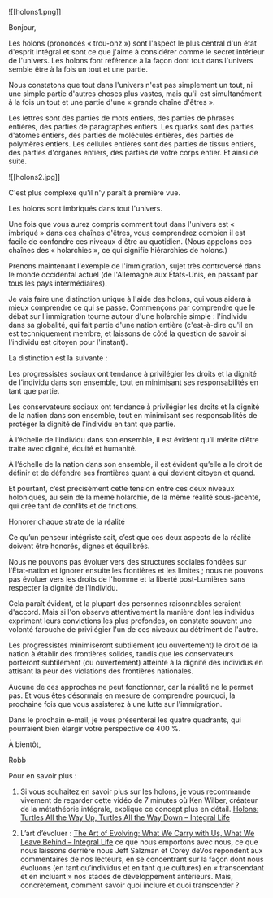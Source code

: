 ![[holons1.png]]

Bonjour,

Les holons (prononcés « trou-onz ») sont l'aspect le plus central d'un état d'esprit intégral et sont ce que j'aime à considérer comme le secret intérieur de l'univers. Les holons font référence à la façon dont tout dans l'univers semble être à la fois un tout et une partie.

Nous constatons que tout dans l'univers n'est pas simplement un tout, ni une simple partie d'autres choses plus vastes, mais qu'il est simultanément à la fois un tout et une partie d'une « grande chaîne d'êtres ».

Les lettres sont des parties de mots entiers, des parties de phrases entières, des parties de paragraphes entiers. Les quarks sont des parties d'atomes entiers, des parties de molécules entières, des parties de polymères entiers. Les cellules entières sont des parties de tissus entiers, des parties d'organes entiers, des parties de votre corps entier. Et ainsi de suite.

![[holons2.jpg]]

C'est plus complexe qu'il n'y paraît à première vue.

Les holons sont imbriqués dans tout l'univers.

Une fois que vous aurez compris comment tout dans l'univers est « imbriqué » dans ces chaînes d'êtres, vous comprendrez combien il est facile de confondre ces niveaux d'être au quotidien. (Nous appelons ces chaînes des « holarchies », ce qui signifie hiérarchies de holons.)

Prenons maintenant l'exemple de l'immigration, sujet très controversé dans le monde occidental actuel (de l'Allemagne aux États-Unis, en passant par tous les pays intermédiaires).

Je vais faire une distinction unique à l'aide des holons, qui vous aidera à mieux comprendre ce qui se passe. Commençons par comprendre que le débat sur l'immigration tourne autour d'une holarchie simple : l'individu dans sa globalité, qui fait partie d'une nation entière (c'est-à-dire qu'il en est techniquement membre, et laissons de côté la question de savoir si l'individu est citoyen pour l'instant).

La distinction est la suivante :

Les progressistes sociaux ont tendance à privilégier les droits et la dignité de l’individu dans son ensemble, tout en minimisant ses responsabilités en tant que partie.

Les conservateurs sociaux ont tendance à privilégier les droits et la dignité de la nation dans son ensemble, tout en minimisant ses responsabilités de protéger la dignité de l’individu en tant que partie.

À l’échelle de l’individu dans son ensemble, il est évident qu’il mérite d’être traité avec dignité, équité et humanité.

À l’échelle de la nation dans son ensemble, il est évident qu’elle a le droit de définir et de défendre ses frontières quant à qui devient citoyen et quand.

Et pourtant, c’est précisément cette tension entre ces deux niveaux holoniques, au sein de la même holarchie, de la même réalité sous-jacente, qui crée tant de conflits et de frictions.

Honorer chaque strate de la réalité

Ce qu’un penseur intégriste sait, c’est que ces deux aspects de la réalité doivent être honorés, dignes et équilibrés.

Nous ne pouvons pas évoluer vers des structures sociales fondées sur l'État-nation et ignorer ensuite les frontières et les limites ; nous ne pouvons pas évoluer vers les droits de l'homme et la liberté post-Lumières sans respecter la dignité de l'individu.

Cela paraît évident, et la plupart des personnes raisonnables seraient d'accord. Mais si l'on observe attentivement la manière dont les individus expriment leurs convictions les plus profondes, on constate souvent une volonté farouche de privilégier l'un de ces niveaux au détriment de l'autre.

Les progressistes minimiseront subtilement (ou ouvertement) le droit de la nation à établir des frontières solides, tandis que les conservateurs porteront subtilement (ou ouvertement) atteinte à la dignité des individus en attisant la peur des violations des frontières nationales.

Aucune de ces approches ne peut fonctionner, car la réalité ne le permet pas. Et vous êtes désormais en mesure de comprendre pourquoi, la prochaine fois que vous assisterez à une lutte sur l'immigration.

Dans le prochain e-mail, je vous présenterai les quatre quadrants, qui pourraient bien élargir votre perspective de 400 %.

À bientôt,

Robb

Pour en savoir plus :

1. Si vous souhaitez en savoir plus sur les holons, je vous recommande vivement de regarder cette vidéo de 7 minutes où Ken Wilber, créateur de la métathéorie intégrale, explique ce concept plus en détail. [Holons: Turtles All the Way Up, Turtles All the Way Down – Integral Life](https://integrallife.us14.list-manage.com/track/click?u=a5c598fc4dd1ba5f76945fdc6&id=3168229f6a&e=260ca26db4)

2. L’art d’évoluer : [The Art of Evolving: What We Carry with Us, What We Leave Behind – Integral Life](https://integrallife.us14.list-manage.com/track/click?u=a5c598fc4dd1ba5f76945fdc6&id=56a65ecc89&e=260ca26db4) ce que nous emportons avec nous, ce que nous laissons derrière nous
Jeff Salzman et Corey deVos répondent aux commentaires de nos lecteurs, en se concentrant sur la façon dont nous évoluons (en tant qu’individus et en tant que cultures) en « transcendant et en incluant » nos stades de développement antérieurs. Mais, concrètement, comment savoir quoi inclure et quoi transcender ?